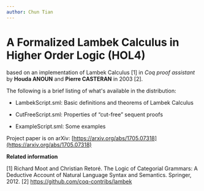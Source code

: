 ```yaml
---
author: Chun Tian
---
```


# A Formalized Lambek Calculus in Higher Order Logic \(HOL4\)

based on an implementation of Lambek Calculus [1] in *Coq proof assistant*
by **Houda ANOUN** and **Pierre CASTERAN** in 2003 [2].

The following is a brief listing of what's available in the distribution:

-   LambekScript.sml: Basic definitions and theorems of Lambek Calculus

-   CutFreeScript.sml: Properties of “cut-free” sequent proofs

-   ExampleScript.sml: Some examples

Project paper is on arXiv: [https://arxiv.org/abs/1705.07318](https://arxiv.org/abs/1705.07318)

**Related information**  

[1] Richard Moot and Christian Retoré. The Logic of Categorial
Grammars: A Deductive Account of Natural Language Syntax and
Semantics. Springer, 2012.
[2] https://github.com/coq-contribs/lambek
